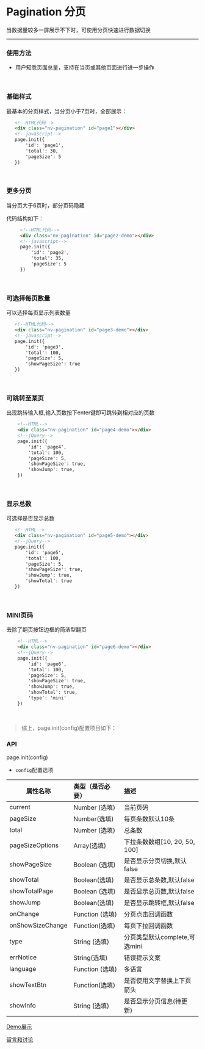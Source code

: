 # Pagination 分页

当数据量较多一屏展示不下时，可使用分页快速进行数据切换

---

### 使用方法

+ 用户知悉页面总量，支持在当页或其他页面进行进一步操作

<br/>

### 基础样式

最基本的分页样式，当分页小于7页时，全部展示：


```html
   <!--HTML代码-->
   <div class="nv-pagination" id="page1"></div>
   <!--javascript-->
   page.init({
       'id': 'page1',
       'total': 30,
       'pageSize': 5
   })
```

<br/>

### 更多分页 

当分页大于6页时，部分页码隐藏

代码结构如下：

```html
     <!--HTML代码-->
     <div class="nv-pagination" id="page2-demo"></div>
     <!--javascript-->
     page.init({
         'id': 'page2',
         'total': 35,
         'pageSize': 5
     })
```
<br/>

### 可选择每页数量 

可以选择每页显示列表数量

```html
   <!--HTML代码-->
   <div class="nv-pagination" id="page3-demo"></div>
   <!--javascript-->
   page.init({
       'id': 'page3',
       'total': 100,
       'pageSize': 5,
       'showPageSize': true
   })
```
<br/>

### 可跳转至某页

出现跳转输入框,输入页数按下enter键即可跳转到相对应的页数

```html
    <!--HTML-->
    <div class="nv-pagination" id="page4-demo"></div>
    <!--jQuery-->
    page.init({
        'id': 'page4',
        'total': 100,
        'pageSize': 5,
        'showPageSize': true,
        'showJump': true,
    })
```
<br/>

### 显示总数

可选择是否显示总数

```html
   <!--HTML-->
   <div class="nv-pagination" id="page5-demo"></div>
   <!--jQuery-->
   page.init({
       'id': 'page5',
       'total': 100,
       'pageSize': 5,
       'showPageSize': true,
       'showJump': true,
       'showTotal': true
   })
```
<br/>

### MINI页码

去除了翻页按钮边框的简洁型翻页

```html
    <!--HTML-->
    <div class="nv-pagination" id="page6-demo"></div>
    <!--jQuery-->
    page.init({
        'id': 'page6',
        'total': 100,
        'pageSize': 5,
        'showPageSize': true,
        'showJump': true,
        'showTotal': true,
        'type': 'mini'
    })
```
<br/>


> 综上，page.init(config)配置项目如下：

### API

page.init(config)

+ `config`配置选项

| 属性名称  | 类型（是否必要）   |  描述  |
| --------    | :----- | :----  |
| current  | Number (选填)  | 当前页码 |
| pageSize  | Number(选填)   | 每页条数默认10条 |
| total  | Number (选填)  | 总条数 |
| pageSizeOptions  | Array(选填)   | 下拉条数数组[10, 20, 50, 100] |
| showPageSize  | Boolean (选填)  | 是否显示分页切换,默认false |
| showTotal  | Boolean(选填)   | 是否显示总条数,默认false |
| showTotalPage  | Boolean (选填)  | 是否显示总页数,默认false |
| showJump  | Boolean(选填)   | 是否显示跳转框,默认false |
| onChange  | Function (选填)  | 分页点击回调函数 |
| onShowSizeChange  | Function(选填)   | 每页下拉回调函数 |
| type  | String (选填)  | 分页类型默认complete,可选mini |
| errNotice  | String(选填)   | 错误提示文案 |
| language  | Function (选填)  | 多语言 |
| showTextBtn  | Function(选填)   | 是否使用文字替换上下页箭头 |
| showInfo  | String (选填)  | 是否显示分页信息(待更新) |


[Demo展示](http://www.nv-js.com/api?type=page)

[留言和讨论](https://github.com/guguaihaha/nv-source/issues/28)

    